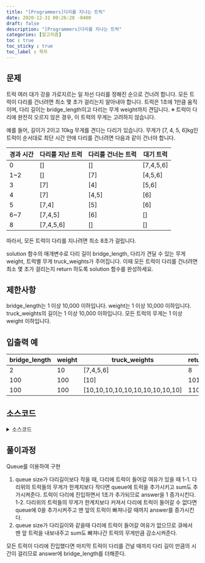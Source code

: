 ```yaml
---
title: "[Programmers]다리를 지나는 트럭"
date: 2020-12-31 00:26:28 -0400
draft: false
description: "[Programmers]다리를 지나는 트럭"
categories: [알고리즘]
toc : true
toc_sticky : true
toc_label : 목차
---
```


## 문제

트럭 여러 대가 강을 가로지르는 일 차선 다리를 정해진 순으로 건너려 합니다. 모든 트럭이 다리를 건너려면 최소 몇 초가 걸리는지 알아내야 합니다. 트럭은 1초에 1만큼 움직이며, 다리 길이는 bridge_length이고 다리는 무게 weight까지 견딥니다.
※ 트럭이 다리에 완전히 오르지 않은 경우, 이 트럭의 무게는 고려하지 않습니다.

예를 들어, 길이가 2이고 10kg 무게를 견디는 다리가 있습니다. 무게가 [7, 4, 5, 6]kg인 트럭이 순서대로 최단 시간 안에 다리를 건너려면 다음과 같이 건너야 합니다.

|경과 시간|다리를 지난 트럭|다리를 건너는 트럭|대기 트럭|
|---|---|---|---|
|0|[]|[]|[7,4,5,6]|
|1~2|[]|[7]|[4,5,6]|
|3|[7]|[4]|[5,6]|
|4|[7]|[4,5]|[6]|
|5|[7,4]|[5]|[6]|
|6~7|[7,4,5]|[6]|[]|
|8|[7,4,5,6]|[]|[]|

따라서, 모든 트럭이 다리를 지나려면 최소 8초가 걸립니다.

solution 함수의 매개변수로 다리 길이 bridge_length, 다리가 견딜 수 있는 무게 weight, 트럭별 무게 truck_weights가 주어집니다. 이때 모든 트럭이 다리를 건너려면 최소 몇 초가 걸리는지 return 하도록 solution 함수를 완성하세요.

## 제한사항

bridge_length는 1 이상 10,000 이하입니다.
weight는 1 이상 10,000 이하입니다.
truck_weights의 길이는 1 이상 10,000 이하입니다.
모든 트럭의 무게는 1 이상 weight 이하입니다.

## 입출력 예

|bridge_length|weight|truck_weights|return|
|---|---|---|---|
|2|10|[7,4,5,6]|8|
|100|100|[10]|101|
|100|100|[10,10,10,10,10,10,10,10,10,10]|110|

## 소스코드

<details>
<summary>소스코드</summary>
<div markdown="1">

```java
import java.util.*;
class Solution {
 public static int solution(int bridge_length, int weight, int[] truck_weights) {
		int answer = 0;
		int sum=0;
		Queue<Integer> q = new LinkedList<Integer>();

		for(int i=0;i<truck_weights.length;i++) {
			while(true) {
				if(q.size()<bridge_length){	//다리에 트럭이 들어갈 여유 있을 때
					if(sum+truck_weights[i]<=weight) {
						q.offer(truck_weights[i]);
						sum+=truck_weights[i];
						answer++;
						break;
					}else {
						q.offer(0);
						answer++;
					}
				}else {	//다리에 트럭이 가득 찼을때
					sum-=q.poll();					
				}
			}
		}
        answer+=bridge_length;
		return answer;
	}
}
```
</div>
</details>

## 풀이과정
Queue를 이용하여 구현
1. queue size가 다리길이보다 작을 때, 다리에 트럭이 들어갈 여유가 있을 때 
    1-1. 다리위의 트럭들의 무게가 한계치보다 작다면 queue에 트럭을 추가시키고 sum도 추가시켜준다. 트럭이 다리에 진입하면서 1초가 추가되므로 answer을 1 증가시킨다.
    1-2. 다리위의 트럭들의 무게가 한계치보다 커져서 다리에 트럭이 들어갈 수 없다면 queue에 0을 추가시켜주고 맨 앞의 트럭이 빠져나갈 때까지 answer를 증가시킨다.
2. queue size가 다리길이와 같을때 다리에 트럭이 들어갈 여유가 없으므로 큐에서 맨 앞 트럭을 내보내주고 sum도 빠져나간 트럭의 무게만큼 감소시켜준다.

모든 트럭이 다리에 진입했다면 마지막 트럭이 다리를 건널 때까지 다리 길이 만큼의 시간이 걸리므로 answer에 bridge_length를 더해준다.